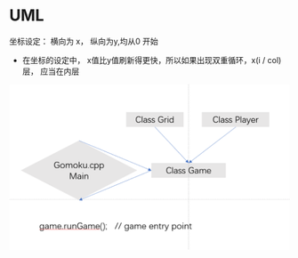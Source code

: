 
# UML

坐标设定： 横向为 x， 纵向为y,均从0 开始

- 在坐标的设定中， x值比y值刷新得更快，所以如果出现双重循环，x(i / col)层， 应当在内层 

![类图](images/logic.png)